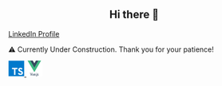 <h2 align="center">Hi there 👋</h2>

[LinkedIn Profile](https://www.linkedin.com/in/andrejhucko/)

⚠ Currently Under Construction. Thank you for your patience!

<!--
**Salmon42/Salmon42** is a ✨ _special_ ✨ repository because its `README.md` (this file) appears on your GitHub profile.

Here are some ideas to get you started:

- 🔭 I’m currently working on ...
- 🌱 I’m currently learning ...
- 👯 I’m looking to collaborate on ...
- 🤔 I’m looking for help with ...
- 💬 Ask me about ...
- 📫 How to reach me: ...
- 😄 Pronouns: ...
- ⚡ Fun fact: ...
-->

<p align="left">
<a href="#">
	<img 
		src="https://raw.githubusercontent.com/devicons/devicon/master/icons/typescript/typescript-original.svg" 
		alt="C Language" width="32" height="32"
	/>
</a>
<a href="https://vuejs.org/" target="_blank" rel="noreferrer">
	<img src="https://raw.githubusercontent.com/devicons/devicon/master/icons/vuejs/vuejs-original-wordmark.svg"
	alt="Vue.js" width="32" height="32"/>
</a>
</p>
